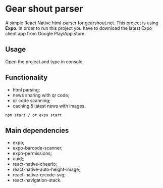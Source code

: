 # Gear shout parser
A simple React Native html-parser for gearshout.net. 
This project is using **Expo**. In order to run this project you have to download the latest Expo client app from Google Play/App store.

## Usage
Open the project and type in console:

## Functionality
- html parsing;
- news sharing with qr code;
- qr code scanning;
- caching 5 latest news with images.

`
npm start / or expo start
`

## Main dependencies
- expo;
- expo-barcode-scanner;
- expo-permissions;
- uuid;;
- react-native-cheerio;
- react-native-auto-height-image;
- react-native-qrcode-svg;
- react-navigation-stack.
